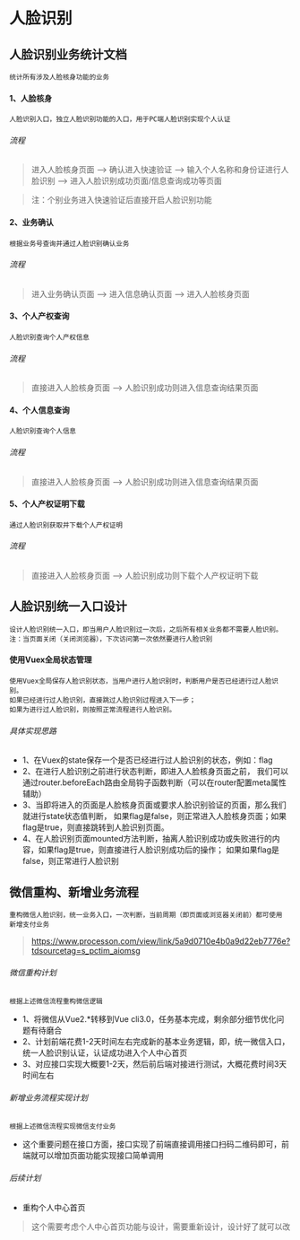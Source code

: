 # 人脸识别

## 人脸识别业务统计文档

    统计所有涉及人脸核身功能的业务
    
#### 1、人脸核身

    人脸识别入口，独立人脸识别功能的入口，用于PC端人脸识别实现个人认证

###### 流程

> 进入人脸核身页面 --> 确认进入快速验证 --> 输入个人名称和身份证进行人脸识别 --> 进入人脸识别成功页面/信息查询成功等页面

> 注：个别业务进入快速验证后直接开启人脸识别功能

#### 2、业务确认

    根据业务号查询并通过人脸识别确认业务

###### 流程

> 进入业务确认页面 --> 进入信息确认页面 --> 进入人脸核身页面

#### 3、个人产权查询

    人脸识别查询个人产权信息

###### 流程

> 直接进入人脸核身页面 --> 人脸识别成功则进入信息查询结果页面

#### 4、个人信息查询

    人脸识别查询个人信息

###### 流程

> 直接进入人脸核身页面 --> 人脸识别成功则进入信息查询结果页面

#### 5、个人产权证明下载

    通过人脸识别获取并下载个人产权证明

###### 流程

> 直接进入人脸核身页面 --> 人脸识别成功则下载个人产权证明下载


## 人脸识别统一入口设计

    设计人脸识别统一入口，即当用户人脸识别过一次后，之后所有相关业务都不需要人脸识别。
    注：当页面关闭（关闭浏览器），下次访问第一次依然要进行人脸识别

#### 使用Vuex全局状态管理

    使用Vuex全局保存人脸识别状态，当用户进行人脸识别时，判断用户是否已经进行过人脸识别。
    如果已经进行过人脸识别，直接跳过人脸识别过程进入下一步；
    如果为进行过人脸识别，则按照正常流程进行人脸识别。

###### 具体实现思路

- 1、在Vuex的state保存一个是否已经进行过人脸识别的状态，例如：flag
- 2、在进行人脸识别之前进行状态判断，即进入人脸核身页面之前，
    我们可以通过router.beforeEach路由全局钩子函数判断（可以在router配置meta属性辅助）
- 3、当即将进入的页面是人脸核身页面或要求人脸识别验证的页面，那么我们就进行state状态值判断，
    如果flag是false，则正常进入人脸核身页面；如果flag是true，则直接跳转到人脸识别页面。
- 4、在人脸识别页面mounted方法判断，抽离人脸识别成功或失败进行的内容，如果flag是true，则直接进行人脸识别成功后的操作；
    如果如果flag是false，则正常进行人脸识别

## 微信重构、新增业务流程

    重构微信人脸识别，统一业务入口，一次判断，当前周期（即页面或浏览器关闭前）都可使用
    新增支付业务

> https://www.processon.com/view/link/5a9d0710e4b0a9d22eb7776e?tdsourcetag=s_pctim_aiomsg

###### 微信重构计划

    根据上述微信流程重构微信逻辑

- 1、将微信从Vue2.*转移到Vue cli3.0，任务基本完成，剩余部分细节优化问题有待磨合
- 2、计划前端花费1-2天时间左右完成新的基本业务逻辑，即，统一微信入口，统一人脸识别认证，认证成功进入个人中心首页
- 3、对应接口实现大概要1-2天，然后前后端对接进行测试，大概花费时间3天时间左右

###### 新增业务流程实现计划

    根据上述微信流程实现微信支付业务

- 这个重要问题在接口方面，接口实现了前端直接调用接口扫码二维码即可，前端就可以增加页面功能实现接口简单调用

###### 后续计划

- 重构个人中心首页
> 这个需要考虑个人中心首页功能与设计，需要重新设计，设计好了就可以改
